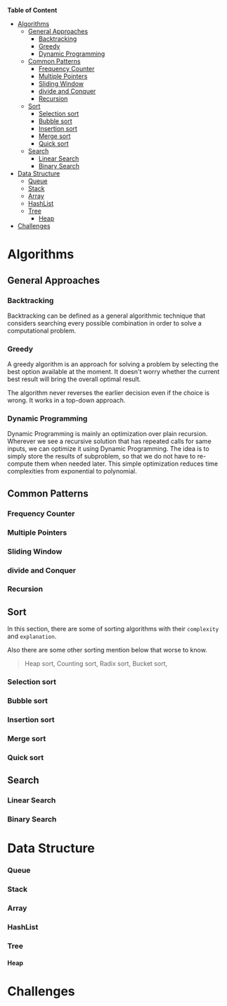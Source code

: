 
**Table of Content**
- [Algorithms](#algorithms)
  - [General Approaches](#general-approaches)
    - [Backtracking](#backtracking)
    - [Greedy](#greedy)
    - [Dynamic Programming](#dynamic-programming)
  - [Common Patterns](#common-patterns)
    - [Frequency Counter](#frequency-counter)
    - [Multiple Pointers](#multiple-pointers)
    - [Sliding Window](#sliding-window)
    - [divide and Conquer](#divide-and-conquer)
    - [Recursion](#recursion)
  - [Sort](#sort)
    - [Selection sort](#selection-sort)
    - [Bubble sort](#bubble-sort)
    - [Insertion sort](#insertion-sort)
    - [Merge sort](#merge-sort)
    - [Quick sort](#quick-sort)
  - [Search](#search)
    - [Linear Search](#linear-search)
    - [Binary Search](#binary-search)
- [Data Structure](#data-structure)
    - [Queue](#queue)
    - [Stack](#stack)
    - [Array](#array)
    - [HashList](#hashlist)
    - [Tree](#tree)
      - [Heap](#heap)
- [Challenges](#challenges)


# Algorithms

## General Approaches
### Backtracking
Backtracking can be defined as a general algorithmic technique that considers searching every possible combination in order to solve a computational problem. 

### Greedy
A greedy algorithm is an approach for solving a problem by selecting the best option available at the moment. It doesn't worry whether the current best result will bring the overall optimal result.

The algorithm never reverses the earlier decision even if the choice is wrong. It works in a top-down approach.

### Dynamic Programming
Dynamic Programming is mainly an optimization over plain recursion. Wherever we see a recursive solution that has repeated calls for same inputs, we can optimize it using Dynamic Programming. The idea is to simply store the results of subproblem, so that we do not have to re-compute them when needed later. This simple optimization reduces time complexities from exponential to polynomial.

## Common Patterns

### Frequency Counter
### Multiple Pointers
### Sliding Window
### divide and Conquer
### Recursion

## Sort
In this section, there are some of sorting algorithms with their `complexity` and `explanation`.

Also there are some other sorting mention below that worse to know.
> Heap sort,
> Counting sort,
> Radix sort,
> Bucket sort,

### Selection sort
### Bubble sort
### Insertion sort
### Merge sort
### Quick sort


## Search

### Linear Search
### Binary Search


# Data Structure

### Queue
### Stack
### Array
### HashList
### Tree
#### Heap

# Challenges
